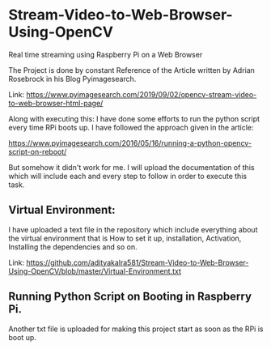 # Stream-Video-to-Web-Browser-Using-OpenCV
Real time streaming using Raspberry Pi on a Web Browser

The Project is done by constant Reference of the Article written by Adrian Rosebrock
in his Blog Pyimagesearch.

Link: https://www.pyimagesearch.com/2019/09/02/opencv-stream-video-to-web-browser-html-page/

Along with executing this:
I have done some efforts to run the python script every time RPi boots up.
I have followed the approach given in the article:

https://www.pyimagesearch.com/2016/05/16/running-a-python-opencv-script-on-reboot/

But somehow it didn't work for me.
I will upload the documentation of this which will include each and every step to follow in order
to execute this task.


## Virtual Environment:

I have uploaded a text file in the repository which include everything about the virtual environment
that is How to set it up, installation, Activation, Installing the dependencies and so on.

Link: https://github.com/adityakalra581/Stream-Video-to-Web-Browser-Using-OpenCV/blob/master/Virtual-Environment.txt

## Running Python Script on Booting in Raspberry Pi.

Another txt file is uploaded for making this project start as soon as the RPi is boot up.


 

